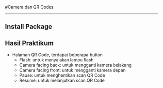 #Camera dan QR Codes

___


## Install Package

## Hasil Praktikum



* Halaman QR Code, terdapat beberapa button
    * Flash: untuk menyalakan lampu flash
    * Camera facing back: untuk mengganti kamera belakang
    * Camera facing front: untuk mengganti kamera depan
    * Pause: untuk menghentikan scan QR Code
    * Resume: untuk melanjutkan scan QR Code





